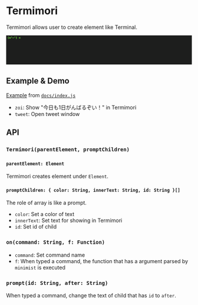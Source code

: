 # Termimori

Termimori allows user to create element like Terminal.

![demo](demo.gif)

## Example & Demo

[Example](http://mimorisuzuko.github.io/termimori/) from [`docs/index.js`](./src/index.js)

* `zoi`: Show "今日も1日がんばるぞい！" in Termimori
* `tweet`: Open tweet window

## API

### `Termimori(parentElement, promptChildren)`

#### `parentElement: Element`

Termimori creates element under `Element`.

#### `promptChildren: { color: String, innerText: String, id: String }[]`

The role of array is like a prompt.

* `color`: Set a color of text
* `innerText`: Set text for showing in Termimori
* `id`: Set id of child

### `on(command: String, f: Function)`

* `command`: Set command name
* `f`: When typed a command, the function that has a argument parsed by `minimist` is executed

### `prompt(id: String, after: String)`

When typed a command, change the text of child that has `id` to `after`.
